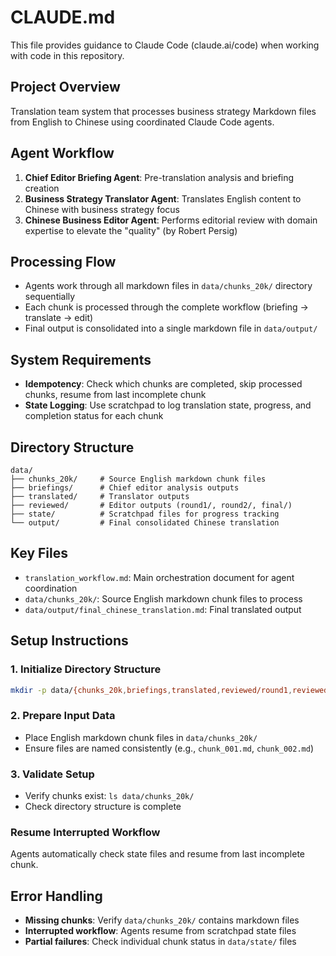 # CLAUDE.md

This file provides guidance to Claude Code (claude.ai/code) when working with code in this repository.

## Project Overview
Translation team system that processes business strategy Markdown files from English to Chinese using coordinated Claude Code agents.

## Agent Workflow
1. **Chief Editor Briefing Agent**: Pre-translation analysis and briefing creation
2. **Business Strategy Translator Agent**: Translates English content to Chinese with business strategy focus
3. **Chinese Business Editor Agent**: Performs editorial review with domain expertise to elevate the "quality" (by Robert Persig)

## Processing Flow
- Agents work through all markdown files in `data/chunks_20k/` directory sequentially
- Each chunk is processed through the complete workflow (briefing → translate → edit)
- Final output is consolidated into a single markdown file in `data/output/`

## System Requirements
- **Idempotency**: Check which chunks are completed, skip processed chunks, resume from last incomplete chunk
- **State Logging**: Use scratchpad to log translation state, progress, and completion status for each chunk

## Directory Structure
```
data/
├── chunks_20k/     # Source English markdown chunk files
├── briefings/      # Chief editor analysis outputs
├── translated/     # Translator outputs
├── reviewed/       # Editor outputs (round1/, round2/, final/)
├── state/          # Scratchpad files for progress tracking
└── output/         # Final consolidated Chinese translation
```

## Key Files
- `translation_workflow.md`: Main orchestration document for agent coordination
- `data/chunks_20k/`: Source English markdown chunk files to process
- `data/output/final_chinese_translation.md`: Final translated output

## Setup Instructions

### 1. Initialize Directory Structure
```bash
mkdir -p data/{chunks_20k,briefings,translated,reviewed/round1,reviewed/round2,reviewed/final,state,output}
```

### 2. Prepare Input Data
- Place English markdown chunk files in `data/chunks_20k/`
- Ensure files are named consistently (e.g., `chunk_001.md`, `chunk_002.md`)

### 3. Validate Setup
- Verify chunks exist: `ls data/chunks_20k/`
- Check directory structure is complete

### Resume Interrupted Workflow
Agents automatically check state files and resume from last incomplete chunk.

## Error Handling

- **Missing chunks**: Verify `data/chunks_20k/` contains markdown files
- **Interrupted workflow**: Agents resume from scratchpad state files
- **Partial failures**: Check individual chunk status in `data/state/` files